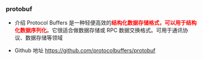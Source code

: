 ### protobuf
- 介绍
Protocol Buffers 是一种轻便高效的<font color=red>**结构化数据存储格式，可以用于结构化数据序列化**</font>。它很适合做数据存储或 RPC 数据交换格式。可用于通讯协议、数据存储等领域  

- Github 地址
https://github.com/protocolbuffers/protobuf





